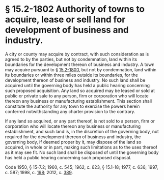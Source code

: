 # § 15.2-1802 Authority of towns to acquire, lease or sell land for development of business and industry.

<p>A city or county may acquire by contract, with such consideration as is agreed to by the parties, but not by condemnation, land within its boundaries for the development thereon of business and industry. A town may acquire pursuant to § <a href='http://law.lis.virginia.gov/vacode/15.2-1800/'>15.2-1800</a>, but not by condemnation, land within its boundaries or within three miles outside its boundaries, for the development thereon of business and industry. No such land shall be acquired until the governing body has held a public hearing concerning such proposed acquisition. Any land so acquired may be leased or sold at public or private sale to any person, firm or corporation who will locate thereon any business or manufacturing establishment. This section shall constitute the authority for any town to exercise the powers herein conferred notwithstanding any charter provision to the contrary.</p><p>If any land so acquired, or any part thereof, is not sold to a person, firm or corporation who will locate thereon any business or manufacturing establishment, and such land is, in the discretion of the governing body, not required for the development thereon of business and industry, the governing body, if deemed proper by it, may dispose of the land so acquired, in whole or in part, making such limitations as to the uses thereof as it may see fit. No such land shall be disposed of until the governing body has held a public hearing concerning such proposed disposal.</p><p>Code 1950, § 15-7.2; 1960, c. 545; 1962, c. 623, § 15.1-18; 1977, c. 636; 1997, c. 587; 1998, c. <a href='http://lis.virginia.gov/cgi-bin/legp604.exe?981+ful+CHAP0198'>198</a>; 2012, c. <a href='http://lis.virginia.gov/cgi-bin/legp604.exe?121+ful+CHAP0389'>389</a>.</p>